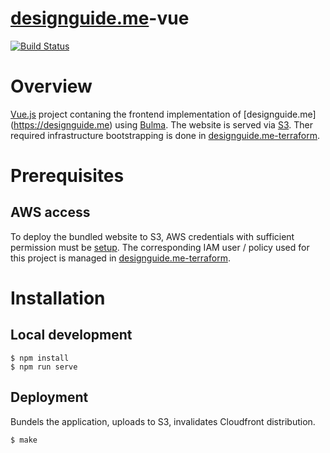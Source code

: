 # [designguide.me](https://designguide.me)-vue
[![Build Status](https://travis-ci.org/pkissling/designguide.me-vue.svg?branch=master)](https://travis-ci.org/pkissling/designguide.me-vue)

# Overview
[Vue.js](https://vuejs.org/) project contaning the frontend implementation of [designguide.me] (https://designguide.me) using [Bulma](https://bulma.io/). The website is served via [S3](https://aws.amazon.com/s3/). Ther required infrastructure bootstrapping is done in [designguide.me-terraform](https://github.com/pkissling/designguide.me-terraform).

# Prerequisites

## AWS access
To deploy the bundled website to S3, AWS credentials with sufficient permission must be [setup](https://docs.aws.amazon.com/cli/latest/userguide/cli-configure-files.html).
The corresponding IAM user / policy used for this project is managed in [designguide.me-terraform](https://github.com/pkissling/designguide.me-terraform/blob/master/iam/serverless.tf).

# Installation

## Local development

```
$ npm install
$ npm run serve
```

## Deployment
Bundels the application, uploads to S3, invalidates Cloudfront distribution.

```
$ make
```
